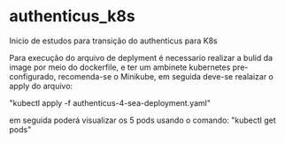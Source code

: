 # authenticus_k8s
Inicio de estudos para transição do authenticus para K8s

Para execução do arquivo de deplyment é necessario realizar a bulid da image por meio do dockerfile, e ter um ambinete kubernetes pre-configurado, recomenda-se o Minikube, em seguida deve-se realaizar o apply do arquivo:

"kubectl apply -f authenticus-4-sea-deployment.yaml"

em seguida poderá visualizar os 5 pods usando o comando: "kubectl get pods"

